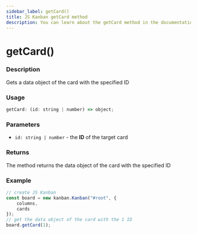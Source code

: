 ```yaml
---
sidebar_label: getCard()
title: JS Kanban getCard method
description: You can learn about the getCard method in the documentation of the JavaScript Kanban library. Browse developer guides and API reference, try out code examples and live demos.
---
```


# getCard()

### Description

Gets a data object of the card with the specified ID

### Usage

```js
getCard: (id: string | number) => object;
```

### Parameters

- `id: string | number` - the **ID** of the target card

### Returns

The method returns the data object of the card with the specified ID

### Example

```jsx {7}
// create JS Kanban
const board = new kanban.Kanban("#root", {
	columns,
	cards
});
// get the data object of the card with the 1 ID
board.getCard(1);
```
